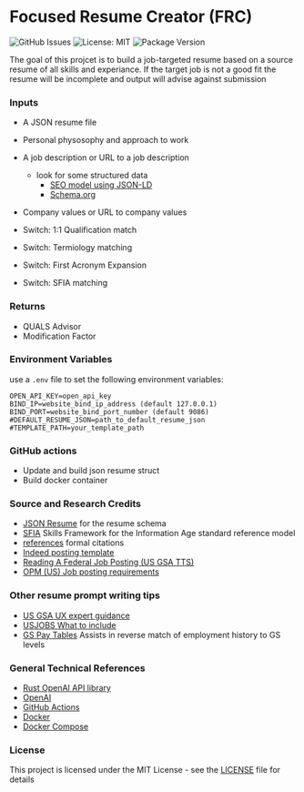 # Focused Resume Creator (FRC)
![GitHub Issues](https://img.shields.io/github/issues/jbilinski/profile-manager-frc)
![License: MIT](https://img.shields.io/badge/License-MIT-success.svg?logo)
![Package Version](https://img.shields.io/badge/dynamic/toml?url=https%3A%2F%2Fgithub.com%2Fjbilinski%2Fprofile-manager-frc%2Fraw%2Frefs%2Fheads%2Fmain%2Ffrc-service%2FCargo.toml&query=%24.package.version&label=version)


The goal of this projcet is to build a job-targeted resume based on a source resume of all skills and experiance.  If the target job is not a good fit the resume will be incomplete and output will advise against submission 

### Inputs
- A JSON resume file
- Personal physosophy and approach to work
- A job description or URL to a job description
  - look for some structured data
    - [SEO model using JSON-LD](https://developers.google.com/search/docs/appearance/structured-data/job-posting)
    - [Schema.org](https://schema.org/JobPosting)

- Company values or URL to company values
- Switch: 1:1 Qualification match
- Switch: Termiology matching
- Switch: First Acronym Expansion
- Switch: SFIA matching

### Returns
 - QUALS Advisor
 - Modification Factor



### Environment Variables
use a `.env` file to set the following environment variables:

```
OPEN_API_KEY=open_api_key
BIND_IP=website_bind_ip_address (default 127.0.0.1)
BIND_PORT=website_bind_port_number (default 9086)
#DEFAULT_RESUME_JSON=path_to_default_resume_json
#TEMPLATE_PATH=your_template_path
```

### GitHub actions
- Update and build json resume struct
- Build docker container


### Source and Research Credits
- [JSON Resume](https://jsonresume.org) for the resume schema
- [SFIA](https://sfia-online.org/en/about-sfia) Skills Framework for the Information Age standard reference model
- [references](docs/references.bib) formal citations
- [Indeed posting template](https://www.indeed.com/hire/c/info/writing-a-job-posting-template-and-examples)
- [Reading A Federal Job Posting (US GSA TTS)](https://tts.gsa.gov/join/federal-job-posting/)
- [OPM (US) Job posting requirements](https://www.opm.gov/policy-data-oversight/human-capital-management/hiring-reform/hiring-process-analysis-tool/create-and-post-a-job-opportunity-announcement-including-identifying-career-patterns/)

### Other resume prompt writing tips
- [US GSA UX expert guidance](https://handbook.tts.gsa.gov/hiring-staying-or-changing-jobs/resume/)
- [USJOBS What to include](https://help.usajobs.gov/faq/application/documents/resume/what-to-include)
- [GS Pay Tables](https://www.opm.gov/policy-data-oversight/pay-leave/salaries-wages/) Assists in reverse match of employment history to GS levels

### General Technical References
- [Rust OpenAI API library](https://github.com/64bit/async-openai)
- [OpenAI](https://openai.com)
- [GitHub Actions](https://docs.github.com/en/actions)
- [Docker](https://docs.docker.com)
- [Docker Compose](https://docs.docker.com/compose)


### License
This project is licensed under the MIT License - see the [LICENSE](./LICENSE) file for details

